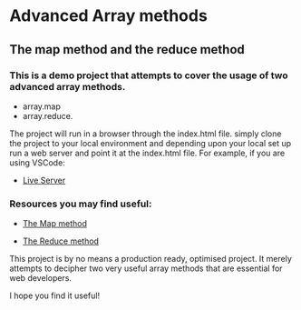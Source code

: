 # Advanced Array methods

## The map method and the reduce method

### This is a demo project that attempts to cover the usage of two advanced array methods.

- array.map
- array.reduce.

The project will run in a browser through the index.html file.
simply clone the project to your local environment and depending upon your local set up
run a web server and point it at the index.html file.
For example, if you are using VSCode:

- [Live Server](https://marketplace.visualstudio.com/items?itemName=ritwickdey.LiveServer)

### Resources you may find useful:

- [The Map method](https://developer.mozilla.org/en-US/docs/Web/JavaScript/Reference/Global_Objects/Array/map)

- [The Reduce method](https://developer.mozilla.org/en-US/docs/Web/JavaScript/Reference/Global_Objects/Array/reduce)

This project is by no means a production ready, optimised project. It merely attempts to decipher two very useful
array methods that are essential for web developers.

I hope you find it useful!
